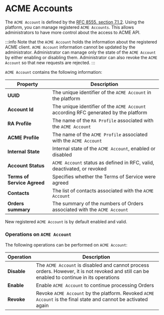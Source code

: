 # ACME Accounts

The `ACME Account` is defined by the [RFC 8555, section 7.1.2](https://datatracker.ietf.org/doc/html/rfc8555#section-7.1.2). Using the platform, you can manage registered `ACME Accounts`. This allows administrators to have more control about the access to ACME API.

:::info
Note that the `ACME Account` holds the information about the registered ACME client. `ACME Account` information cannot be updated by the administrator. Administrator can manage only the state of the `ACME Account` by either enabling or disabling them. Administrator can also revoke the `ACME Account` so that new requests are rejected.
:::

`ACME Account` contains the following information:

| Property | Description |
| --- | --- |
| **UUID** | The unique identifier of the `ACME Account` in the platform |
| **Account Id** | The unique identifier of the `ACME Account` according RFC generated by the platform |
| **RA Profile** | The name of the `RA Profile` associated with the `ACME Account` |
| **ACME Profile** | The name of the `ACME Profile` associated with the `ACME Account` |
| **Internal State** | Internal state of the `ACME Account`, enabled or disabled |
| **Account Status** | `ACME Account` status as defined in RFC, valid, deactivated, or revoked |
| **Terms of Service Agreed** | Specifies whether the Terms of Service were agreed |
| **Contacts** | The list of contacts associated with the `ACME Account` |
| **Orders summary** | The summary of the numbers of Orders associated with the `ACME Account` |

New registered `ACME Account` is by default enabled and valid.

### Operations on `ACME Account`

The following operations can be performed on `ACME Account`:

| Operation | Description |
| --------- | ----------- |
| **Disable** | The `ACME Account` is disabled and cannot process orders. However, it is not revoked and still can be enabled to continue in its operations |
| **Enable**   | Enable `ACME Account` to continue processing Orders |
| **Revoke**   | Revoke `ACME Account` by the platform. Revoked `ACME Account` is the final state and cannot be activated again |
